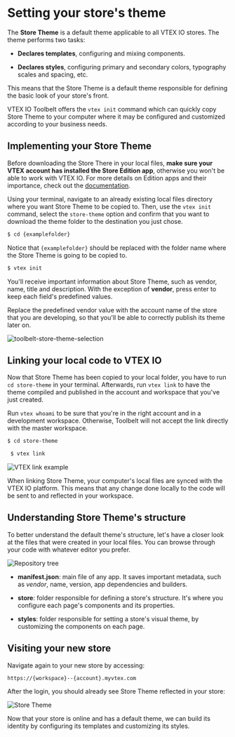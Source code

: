 # Setting your store's theme

The **Store Theme** is a default theme applicable to all VTEX IO stores. The theme performs two tasks:

- **Declares templates**, configuring and mixing components.

- **Declares styles**, configuring primary and secondary colors, typography scales and spacing, etc.

This means that the Store Theme is a default theme responsible for defining the basic look of your store's front.

VTEX IO Toolbelt offers the `vtex init` command which can quickly copy Store Theme to your computer where it may be configured and customized according to your business needs.

## Implementing your Store Theme
  
<div class="alert alert-warning">
Before downloading the Store There in your local files, <b>make sure your VTEX account has installed the Store Edition app</b>, otherwise you won't be able to work with VTEX IO. For more details on Edition apps and their importance, check out the <a href="https://vtex.io/docs/concepts/edition-app/">documentation</a>.
</div>

Using your terminal, navigate to an already existing local files directory where you want Store Theme to be copied to. Then, use the `vtex init` command, select the `store-theme` option and confirm that you want to download the theme folder to the destination you just chose.

```sh
$ cd {examplefolder}
```

Notice that `{examplefolder}` should be replaced with the folder name where the Store Theme is going to be copied to.

```sh
$ vtex init
```

You'll receive important information about Store Theme, such as vendor, name, title and description. With the exception of **vendor**, press enter to keep each field's predefined values.

<div class="alert alert-info">
Replace the predefined vendor value with the account name of the store that you are developing, so that you'll be able to correctly publish its theme later on. 
</div>

![toolbelt-store-theme-selection](https://user-images.githubusercontent.com/52087100/61887063-3d3b2a00-aed7-11e9-92b8-653c4972a218.png)

## Linking your local code to VTEX IO

Now that Store Theme has been copied to your local folder, you have to run `cd store-theme` in your terminal. Afterwards, run `vtex link` to have the theme compiled and published in the account and workspace that you've just created.

<div class="alert alert-warning">
Run <code>vtex whoami</code> to be sure that you're in the right account and in a development workspace. Otherwise, Toolbelt will not accept the link directly with the master workspace.
</div>

```sh
$ cd store-theme
```

```sh
 $ vtex link
```

![VTEX link example](https://user-images.githubusercontent.com/52087100/61887229-9dca6700-aed7-11e9-9934-030a153b75b6.png)

When linking Store Theme, your computer's local files are synced with the VTEX IO platform. This means that any change done locally to the code will be sent to and reflected in your workspace.

## Understanding Store Theme's structure

To better understand the default theme's structure, let's have a closer look at the files that were created in your local files. You can browse through your code with whatever editor you prefer.

![Repository tree](https://user-images.githubusercontent.com/52087100/61887339-ce120580-aed7-11e9-8c7b-eb55d12def2b.png)

- **manifest.json**: main file of any app. It saves important metadata, such as _vendor_, name, version, app dependencies and builders.

- **store**: folder responsible for defining a store's structure. It's where you configure each page's components and its properties. 

- **styles**: folder responsible for setting a store's visual theme, by customizing the components on each page.

## Visiting your new store

Navigate again to your new store by accessing:

`https://{workspace}--{account}.myvtex.com`

After the login, you should already see Store Theme reflected in your store:

![Store Theme](https://user-images.githubusercontent.com/52087100/61896668-d4aa7800-aeeb-11e9-906b-9d6b04fd03c0.png)

Now that your store is online and has a default theme, we can build its identity by configuring its templates and customizing its styles.
